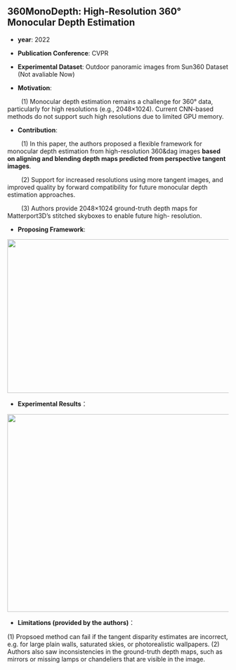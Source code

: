 ## 360MonoDepth: High-Resolution 360° Monocular Depth Estimation

- **year**: 2022

- **Publication Conference**: CVPR

- **Experimental Dataset**:  Outdoor panoramic images from Sun360 Dataset (Not avaliable Now)

- **Motivation**:

&nbsp; &nbsp; &nbsp; &nbsp; (1) Monocular depth estimation remains a challenge for 360° data, particularly for high resolutions (e.g., 2048×1024). Current
CNN-based methods do not support such high resolutions due to limited GPU memory.

- **Contribution**:

&nbsp; &nbsp; &nbsp; &nbsp; (1)  In this paper, the authors proposed a flexible framework for monocular depth estimation from high-resolution 360&dag images **based on aligning and blending depth maps predicted from perspective tangent images**.

&nbsp; &nbsp; &nbsp; &nbsp; (2)  Support for increased resolutions using more tangent images, and improved quality by forward compatibility for future monocular depth estimation approaches.

&nbsp; &nbsp; &nbsp; &nbsp; (3) Authors provide 2048×1024 ground-truth depth maps for Matterport3D’s stitched skyboxes to enable future high- resolution.

- **Proposing Framework**:
<div align=center>
<img src="https://github.com/VLISLAB/360-DL-Survey/blob/main/Images/depth%20estimation/360Momodepth_framework.png" width="800" height="350">
</div>

- **Experimental Results**：
<div align=center>
<img src="https://github.com/VLISLAB/360-DL-Survey/blob/main/Images/depth%20estimation/360Momodepth_result.png" width="800" height="450">
</div>

- **Limitations (provided by the authors)**：

(1) Propsoed method can fail if the tangent disparity estimates are incorrect, e.g. for large plain walls, saturated skies, or photorealistic wallpapers. (2) Authors also saw inconsistencies in the ground-truth depth maps, such as mirrors or missing lamps or chandeliers that are visible in the image.
